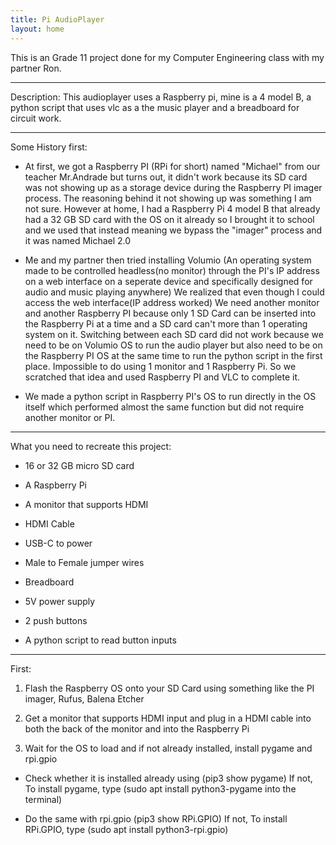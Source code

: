 ```yaml
---
title: Pi AudioPlayer
layout: home
---
```

This is an Grade 11 project done for my Computer Engineering class with my partner Ron.
<hr>
Description: This audioplayer uses a Raspberry pi, mine is a 4 model B, a python script that uses vlc as a the music player and a breadboard for circuit work.
<hr>
Some History first:

- At first, we got a Raspberry PI (RPi for short) named "Michael" from our teacher Mr.Andrade but turns out, it didn't work because its SD card was not showing up as a storage device during the Raspberry PI imager process. The reasoning behind it not showing up was something I am not sure. However at home, I had a Raspberry Pi 4 model B that already had a 32 GB SD card with the OS on it already so I brought it to school and we used that instead meaning we bypass the "imager" process and it was named Michael 2.0

- Me and my partner then tried installing Volumio (An operating system made to be controlled headless(no monitor) through the PI's IP address on a web interface on a seperate device and specifically designed for audio and music playing anywhere) We realized that even though I could access the web interface(IP address worked) We need another monitor and another Raspberry PI because only 1 SD Card can be inserted into the Raspberry Pi at a time and a SD card can't more than 1 operating system on it. Switching between each SD card did not work because we need to be on Volumio OS to run the audio player but also need to be on the Raspberry PI OS at the same time to run the python script in the first place. Impossible to do using 1 monitor and 1 Raspberry Pi. So we scratched that idea and used Raspberry PI and VLC to complete it.

- We made a python script in Raspberry PI's OS to run directly in the OS itself which performed almost the same function but did not require another monitor or PI.
<hr>
What you need to recreate this project:  

-  16 or 32 GB micro SD card

-  A Raspberry Pi

-  A monitor that supports HDMI

-  HDMI Cable

-  USB-C to power

- Male to Female jumper wires  

- Breadboard  

- 5V power supply  

- 2 push buttons  

- A python script to read button inputs
<hr>

First:
 
 1. Flash the Raspberry OS onto your SD Card using something like the PI imager, Rufus, Balena Etcher

 2. Get a monitor that supports HDMI input and plug in a HDMI cable into both the back of the monitor and into the Raspberry Pi

 3. Wait for the OS to load and if not already installed, install pygame and rpi.gpio

   - Check whether it is installed already using (pip3 show pygame) If not, To install pygame, type (sudo apt install python3-pygame into the terminal)
   
   - Do the same with rpi.gpio (pip3 show RPi.GPIO) If not, To install RPi.GPIO, type (sudo apt install python3-rpi.gpio)


  
  

